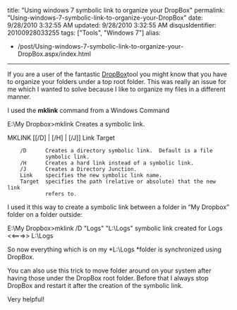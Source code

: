 title: "Using windows 7 symbolic link to organize your DropBox"
permalink: "Using-windows-7-symbolic-link-to-organize-your-DropBox"
date: 9/28/2010 3:32:55 AM
updated: 9/28/2010 3:32:55 AM
disqusIdentifier: 20100928033255
tags: ["Tools", "Windows 7"]
alias:
 - /post/Using-windows-7-symbolic-link-to-organize-your-DropBox.aspx/index.html
---
If you are a user of the fantastic [DropBox](http://www.dropbox.com/referrals/NTIyMjQ1MTk)tool you might know that you have to organize your folders under a top root folder. This was really an issue for me which I wanted to solve because I like to organize my files in a different manner.

I used the **mklink** command from a Windows Command
<!-- more -->

E:\My Dropbox>mklink
Creates a symbolic link.

MKLINK [[/D] | [/H] | [/J]] Link Target

        /D      Creates a directory symbolic link.  Default is a file
                symbolic link.
        /H      Creates a hard link instead of a symbolic link.
        /J      Creates a Directory Junction.
        Link    specifies the new symbolic link name.
        Target  specifies the path (relative or absolute) that the new link
                refers to.

I used it this way to create a symbolic link between a folder in “My Dropbox” folder on a folder outside:



E:\My Dropbox>mklink /D "Logs" "L:\Logs"
symbolic link created for Logs <<===>> L:\Logs

So now everything which is on my *L:\Logs *folder is synchronized using DropBox.

You can also use this trick to move folder around on your system after having those under the DropBox root folder. Before that I always stop DropBox and restart it after the creation of the symbolic link.

Very helpful!
